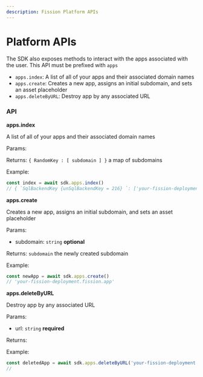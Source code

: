```yaml
---
description: Fission Platform APIs
---
```


# Platform APIs

The SDK also exposes methods to interact with the apps associated with the user. This API must be prefixed with `apps`

* `apps.index`: A list of all of your apps and their associated domain names
* `apps.create`: Creates a new app, assigns an initial subdomain, and sets an asset placeholder
* `apps.deleteByURL`: Destroy app by any associated URL

### API

**apps.index**

A list of all of your apps and their associated domain names

Params:

Returns: `{ RandomKey : [ subdomain ] }` a map of subdomains

Example:

```typescript
const index = await sdk.apps.index()
// { `SqlBackendKey {unSqlBackendKey = 216} `: ['your-fission-deployment.fission.app'] }
```

**apps.create**

Creates a new app, assigns an initial subdomain, and sets an asset placeholder

Params:

* subdomain: `string` **optional**

Returns: `subdomain` the newly created subdomain

Example:

```typescript
const newApp = await sdk.apps.create()
// 'your-fission-deployment.fission.app'
```

**apps.deleteByURL**

Destroy app by any associated URL

Params:

* url: `string` **required**

Returns:

Example:

```typescript
const deletedApp = await sdk.apps.deleteByURL('your-fission-deployment.fission.app')
//
```

## 

